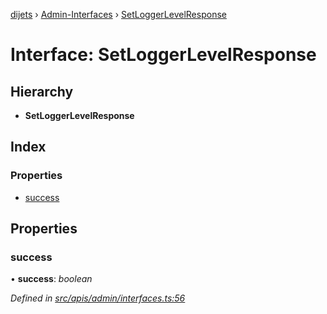 [dijets](../README.md) › [Admin-Interfaces](../modules/admin_interfaces.md) › [SetLoggerLevelResponse](admin_interfaces.setloggerlevelresponse.md)

# Interface: SetLoggerLevelResponse

## Hierarchy

* **SetLoggerLevelResponse**

## Index

### Properties

* [success](admin_interfaces.setloggerlevelresponse.md#success)

## Properties

###  success

• **success**: *boolean*

*Defined in [src/apis/admin/interfaces.ts:56](https://github.com/Dijets-Inc/dijetsjs/blob/ca67b81/src/apis/admin/interfaces.ts#L56)*
